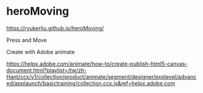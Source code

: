 # heroMoving

https://ryukerliu.github.io/heroMoving/

Press and Move

Create with Adobe animate

https://helpx.adobe.com/animate/how-to/create-publish-html5-canvas-document.html?playlist=/tw/zh-Hant/ccx/v1/collection/product/animate/segment/designer/explevel/advanced/applaunch/basictraining/collection.ccx.js&ref=helpx.adobe.com
